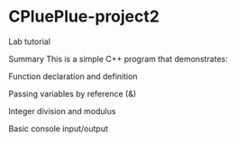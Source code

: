 # CPluePlue-project2
 Lab tutorial

 Summary
This is a simple C++ program that demonstrates:

Function declaration and definition

Passing variables by reference (&)

Integer division and modulus

Basic console input/output
